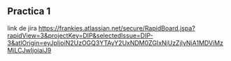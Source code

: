 ## Practica 1
link de jira
 https://frankies.atlassian.net/secure/RapidBoard.jspa?rapidView=3&projectKey=DIP&selectedIssue=DIP-3&atlOrigin=eyJpIjoiN2UzOGQ3YTAyY2UxNDM0ZGIxNjUzZjIyNjA1MDViMzMiLCJwIjoiaiJ9